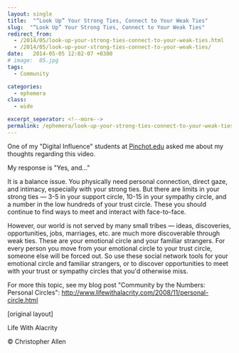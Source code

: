 ```yaml
---
layout: single
title:  "“Look Up” Your Strong Ties, Connect to Your Weak Ties"
slug:  "“Look Up” Your Strong Ties, Connect to Your Weak Ties"
redirect_from:
  - /2014/05/look-up-your-strong-ties-connect-to-your-weak-ties.html
  - /2014/05/look-up-your-strong-ties-connect-to-your-weak-ties/
date:   2014-05-05 12:02-07 +0300
# image:  05.jpg
tags: 
  - Community

categories:
  - ephemera
class:
  - wide

excerpt_seperator: <!--more-->
permalink: /ephemera/look-up-your-strong-ties-connect-to-your-weak-ties/
---
```


One of my "Digital Influence" students at [Pinchot.edu](http://pinchot.edu/) asked me about my thoughts regarding this video.

My response is "Yes, and…"

It is a balance issue. You physically need personal connection, direct gaze, and intimacy, especially with your strong ties. But there are limits in your strong ties — 3-5 in your support circle, 10-15 in your sympathy circle, and a number in the low hundreds of your trust circle. These you should continue to find ways to meet and interact with face-to-face.

However, our world is not served by many small tribes — ideas, discoveries, opportunities, jobs, marriages, etc. are much more discoverable through weak ties. These are your emotional circle and your familiar strangers. For every person you move from your emotional circle to your trust circle, someone else will be forced out. So use these social network tools for your emotional circle and familiar strangers, or to discover opportunities to meet with your trust or sympathy circles that you'd otherwise miss.

For more this topic, see my blog post "Community by the Numbers: Personal Circles": http://www.lifewithalacrity.com/2008/11/personal-circle.html

[original layout]

Life With Alacrity

© Christopher Allen
